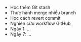 
- Học thêm Git stash
- Thực hành merge nhiều branch
- Học cách revert commit
- Nghiên cứu workflow GitHub
- Ngày 1: ...
- Ngày 7: ...
